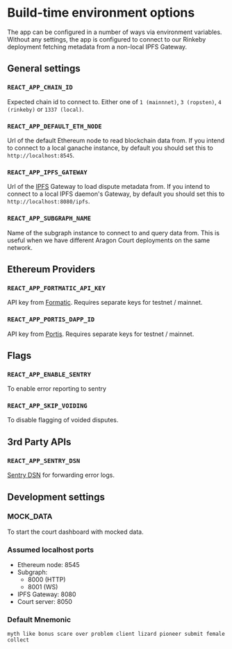 # Build-time environment options

The app can be configured in a number of ways via environment variables. Without any settings, the app is configured to connect to our Rinkeby deployment fetching metadata from a non-local IPFS Gateway.

## General settings

### `REACT_APP_CHAIN_ID`

Expected chain id to connect to. Either one of `1 (mainnnet)`, `3 (ropsten)`, `4 (rinkeby)` or `1337 (local)`.

### `REACT_APP_DEFAULT_ETH_NODE`

Url of the default Ethereum node to read blockchain data from. If you intend to connect to a local ganache instance, by default you should set this to `http://localhost:8545`.

### `REACT_APP_IPFS_GATEWAY`

Url of the [IPFS](https://ipfs.io) Gateway to load dispute metadata from. If you intend to connect to a local IPFS daemon's Gateway, by default you should set this to `http://localhost:8080/ipfs`.

### `REACT_APP_SUBGRAPH_NAME`

Name of the subgraph instance to connect to and query data from. This is useful when we have different Aragon Court deployments on the same network.

## Ethereum Providers

### `REACT_APP_FORTMATIC_API_KEY`

API key from [Formatic](fortmatic.com). Requires separate keys for testnet / mainnet.

### `REACT_APP_PORTIS_DAPP_ID`

API key from [Portis](portis.io). Requires separate keys for testnet / mainnet.

## Flags

### `REACT_APP_ENABLE_SENTRY`

To enable error reporting to sentry

### `REACT_APP_SKIP_VOIDING`

To disable flagging of voided disputes.

## 3rd Party APIs

### `REACT_APP_SENTRY_DSN`

[Sentry DSN](https://docs.sentry.io/error-reporting/configuration/?platform=node#dsn) for forwarding error logs.

## Development settings

### MOCK_DATA

To start the court dashboard with mocked data.

### Assumed localhost ports

- Ethereum node: 8545
- Subgraph:
  - 8000 (HTTP)
  - 8001 (WS)
- IPFS Gateway: 8080
- Court server: 8050

### Default Mnemonic

`myth like bonus scare over problem client lizard pioneer submit female collect`
